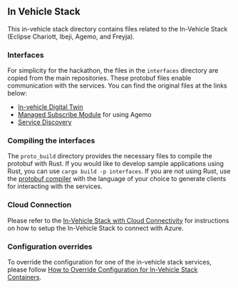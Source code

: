## In Vehicle Stack

This in-vehicle stack directory contains files related to the In-Vehicle Stack (Eclipse Chariott, Ibeji, Agemo,
and Freyja).

### Interfaces

For simplicity for the hackathon, the files in the `interfaces` directory are copied from the main
repositories. These protobuf files enable communication with the services. You can find the
original files at the links below:
- [In-vehicle Digital Twin](https://github.com/eclipse-ibeji/ibeji/tree/main/interfaces/invehicle_digital_twin/v1)
- [Managed Subscribe Module](https://github.com/eclipse-ibeji/ibeji/tree/main/interfaces/module/managed_subscribe/v1)
for using Agemo
- [Service Discovery](https://github.com/eclipse-chariott/chariott/tree/main/service_discovery/proto/core/v1)

### Compiling the interfaces

The `proto_build` directory provides the necessary files to compile the protobuf with Rust. If you
would like to develop sample applications using Rust, you can use `cargo build -p interfaces`. If
you are not using Rust, use the [protobuf compiler](https://grpc.io/docs/protoc-installation/) with
the language of your choice to generate clients for interacting with the services.

### Cloud Connection

Please refer to the [In-Vehicle Stack with Cloud Connectivity](cloud-connection.md) for
instructions on how to setup the In-Vehicle Stack to connect with Azure.

### Configuration overrides

To override the configuration for one of the in-vehicle stack services, please follow
[How to Override Configuration for In-Vehicle Stack Containers](config_overrides.md/#how-to-override-configuration-for-in-vehicle-stack-containers).
